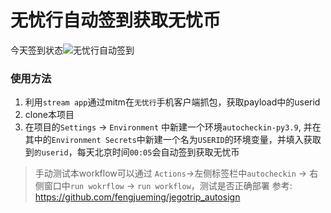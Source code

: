# 无忧行自动签到获取无忧币
今天签到状态![无忧行自动签到](https://github.com/leo-mao/auto_checkin/workflows/autocheckin/badge.svg)

### 使用方法
1. 利用`stream app`通过mitm在`无忧行`手机客户端抓包，获取payload中的userid
2. clone本项目
3. 在项目的`Settings` -> `Environment` 中新建一个环境`autocheckin-py3.9`, 并在其中的`Environment Secrets`中新建一个名为`USERID`的环境变量，并填入获取到`的userid`，每天北京时间`00:05`会自动签到获取无忧币

> 手动测试本workflow可以通过 `Actions`->左侧标签栏中`autocheckin` -> 右侧窗口中`run wokrflow` -> `run workflow`，测试是否正确部署
 参考: 
 https://github.com/fengjueming/jegotrip_autosign

